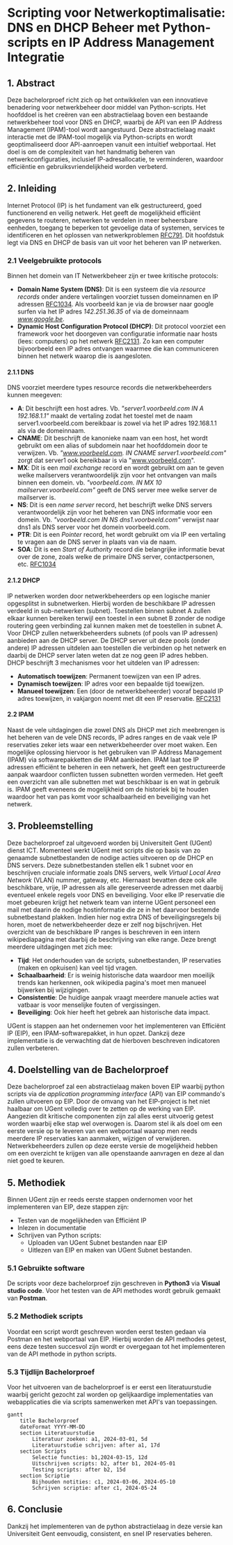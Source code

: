 # Scripting voor Netwerkoptimalisatie: DNS en DHCP Beheer met Python-scripts en IP Address Management Integratie

## 1. Abstract
Deze bachelorproef richt zich op het ontwikkelen van een innovatieve benadering voor netwerkbeheer door middel van Python-scripts. 
Het hoofddoel is het creëren van een abstractielaag boven een bestaande netwerkbeheer tool voor DNS en DHCP, 
waarbij de API van een IP Address Management (IPAM)-tool wordt aangestuurd. 
Deze abstractielaag maakt interactie met de IPAM-tool mogelijk via Python-scripts en wordt geoptimaliseerd door API-aanroepen vanuit een intuïtief webportaal. 
Het doel is om de complexiteit van het handmatig beheren van netwerkconfiguraties, inclusief IP-adresallocatie, te verminderen, waardoor efficiëntie en gebruiksvriendelijkheid worden verbeterd.

## 2. Inleiding
Internet Protocol (IP) is het fundament van elk gestructureerd, goed functionerend en veilig netwerk. Het geeft de mogelijkheid efficiënt gegevens te routeren, netwerken te verdelen in meer beheersbare eenheden, toegang te beperken tot gevoelige data of systemen, services te identificeren en het oplossen van netwerkproblemen [RFC791](https://www.rfc-editor.org/rfc/rfc791). Dit hoofdstuk legt via DNS en DHCP de basis van uit voor het beheren van IP netwerken. 

### 2.1 Veelgebruikte protocols
Binnen het domein van IT Netwerkbeheer zijn er twee kritische protocols: 
- **Domain Name System (DNS)**: Dit is een systeem die via *resource records* onder andere vertalingen voorziet tussen domeinnamen en IP adressen [RFC1034](https://www.rfc-editor.org/rfc/rfc1034). Als voorbeeld kan je via de browser naar google surfen via het IP adres *142.251.36.35* of via de domeinnaam *www.google.be*.
- **Dynamic Host Configuration Protocol (DHCP)**: Dit protocol voorziet een framework voor het doorgeven van configuratie informatie naar hosts (lees: computers) op het netwerk [RFC2131](https://datatracker.ietf.org/doc/html/rfc2131). Zo kan een computer bijvoorbeeld een IP adres ontvangen waarmee die kan communiceren binnen het netwerk waarop die is aangesloten.
  
#### 2.1.1 DNS
DNS voorziet meerdere types resource records die netwerkbeheerders kunnen meegeven: 
  - **A**: Dit beschrijft een host adres. Vb. *"server1.voorbeeld.com IN A 192.168.1.1"* maakt de vertaling zodat het toestel met de naam server1.voorbeeld.com bereikbaar is zowel via het IP adres 192.168.1.1 als via de domeinnaam. 
  - **CNAME**: Dit beschrijft de kanonieke naam van een host, het wordt gebruikt om een alias of subdomein naar het hoofddomein door te verwijzen. Vb. *"www.voorbeeld.com. IN CNAME server1.voorbeeld.com"* zorgt dat server1 ook bereikbaar is via "www.voorbeeld.com".
  - **MX**: Dit is een *mail exchange* record en wordt gebruikt om aan te geven welke mailservers verantwoordelijk zijn voor het ontvangen van mails binnen een domein. vb. *"voorbeeld.com. IN MX 10 mailserver.voorbeeld.com"* geeft de DNS server mee welke server de mailserver is.
  - **NS**: Dit is een *name server* record, het beschrijft welke DNS servers verantwoordelijk zijn voor het beheren van DNS informatie voor een domein. Vb. *"voorbeeld.com IN NS dns1.voorbeeld.com"* verwijst naar dns1 als DNS server voor het domein voorbeeld.com.
  - **PTR**: Dit is een *Pointer* record, het wordt gebruikt om via IP een vertaling te vragen aan de DNS server in plaats van via de naam.
  - **SOA**: Dit is een *Start of Authority* record die belangrijke informatie bevat over de zone, zoals welke de primaire DNS server, contactpersonen, etc.
[RFC1034](https://www.rfc-editor.org/rfc/rfc1034)

#### 2.1.2 DHCP
IP netwerken worden door netwerkbeheerders op een logische manier opgesplitst in subnetwerken. Hierbij worden de beschikbare IP adressen verdeeld in sub-netwerken (subnet). Toestellen binnen subnet A zullen elkaar kunnen bereiken terwijl een toestel in een subnet B zonder de nodige routering geen verbinding zal kunnen maken met de toestellen in subnet A.
Voor DHCP zullen netwerkbeheerders subnets (of pools van IP adressen) aanbieden aan de DHCP server. De DHCP server uit deze pools (onder andere) IP adressen uitdelen aan toestellen die verbinden op het netwerk en daarbij de DHCP server laten weten dat ze nog geen IP adres hebben.
DHCP beschrijft 3 mechanismes voor het uitdelen van IP adressen:
- **Automatisch toewijzen**: Permanent toewijzen van een IP adres.
- **Dynamisch toewijzen**: IP adres voor een bepaalde tijd toewijzen.
- **Manueel toewijzen**: Een (door de netwerkbeheerder) vooraf bepaald IP adres toewijzen, in vakjargon noemt met dit een IP reservatie.
[RFC2131](https://datatracker.ietf.org/doc/html/rfc2131)

#### 2.2 IPAM
Naast de vele uitdagingen die zowel DNS als DHCP met zich meebrengen is het beheren van de vele DNS records, IP adres ranges en de vaak vele IP reservaties zeker iets waar een netwerkbeheerder over moet waken. 
Een mogelijke oplossing hiervoor is het gebruiken van IP Address Management (IPAM) via softwarepakketten die IPAM aanbieden.
IPAM laat toe IP adressen efficiënt te beheren in een netwerk, het geeft een gestructureerde aanpak waardoor conflicten tussen subnetten worden vermeden. Het geeft een overzicht van alle subnetten met wat beschikbaar is en wat in gebruik is. IPAM geeft eveneens de mogelijkheid om de historiek bij te houden waardoor het van pas komt voor schaalbaarheid en beveiliging van het netwerk.

## 3. Probleemstelling
Deze bachelorproef zal uitgevoerd worden bij Universiteit Gent (UGent) dienst ICT. Momenteel werkt UGent met scripts die op basis van zo genaamde subnetbestanden de nodige acties uitvoeren op de DHCP en DNS servers. 
Deze subnetbestanden stellen elk 1 subnet voor en beschrijven cruciale informatie zoals DNS servers, welk *Virtual Local Area Network* (VLAN) nummer, gateway, etc. Hiernaast bevatten deze ook alle beschikbare, vrije, IP adressen als alle gereserveerde adressen met daarbij eventueel enkele regels voor DNS en beveiliging.
Voor elke IP reservatie die moet gebeuren krijgt het netwerk team van interne UGent personeel een mail met daarin de nodige hostinformatie die ze in het daarvoor bestemde subnetbestand plakken. Indien hier nog extra DNS of beveiligingsregels bij horen, moet de netwerkbeheerder deze er zelf nog bijschrijven.
Het overzicht van de beschikbare IP ranges is beschreven in een intern wikipediapagina met daarbij de beschrijving van elke range. Deze brengt meerdere uitdagingen met zich mee:
- **Tijd**: Het onderhouden van de scripts, subnetbestanden, IP reservaties (maken en opkuisen) kan veel tijd vragen.
- **Schaalbaarheid**: Er is weinig historische data waardoor men moeilijk trends kan herkennen, ook wikipedia pagina's moet men manueel bijwerken bij wijzigingen.
- **Consistentie**: De huidige aanpak vraagt meerdere manuele acties wat vatbaar is voor menselijke fouten of vergissingen.  
- **Beveiliging**: Ook hier heeft het gebrek aan historische data impact.

UGent is stappen aan het ondernemen voor het implementeren van Efficiënt IP (EIP), een IPAM-softwarepakket, in hun opzet. Dankzij deze implementatie is de verwachting dat de hierboven beschreven indicatoren zullen verbeteren.

## 4. Doelstelling van de Bachelorproef
Deze bachelorproef zal een abstractielaag maken boven EIP waarbij python scripts via de *application programming interface* (API) van EIP commando's zullen uitvoeren op EIP.
Door de omvang van het EIP-project is het niet haalbaar om UGent volledig over te zetten op de werking van EIP. Aangezien dit kritische componenten zijn zal alles eerst uitvoerig getest worden waarbij elke stap wel overwogen is.
Daarom stel ik als doel om een eerste versie op te leveren van een webportaal waarop men reeds meerdere IP reservaties kan aanmaken, wijzigen of verwijderen. Netwerkbeheerders zullen op deze eerste versie de mogelijkheid hebben om een overzicht te krijgen van alle openstaande aanvragen en deze al dan niet goed te keuren.

## 5. Methodiek
Binnen UGent zijn er reeds eerste stappen ondernomen voor het implementeren van EIP, deze stappen zijn:
 - Testen van de mogelijkheden van Efficiënt IP
 - Inlezen in documentatie
 - Schrijven van Python scripts:
   - Uploaden van UGent Subnet bestanden naar EIP
   - Uitlezen van EIP en maken van UGent Subnet bestanden.

### 5.1 Gebruikte software
De scripts voor deze bachelorproef zijn geschreven in **Python3** via **Visual studio code**. Voor het testen van de API methodes wordt gebruik gemaakt van **Postman**.

### 5.2 Methodiek scripts
Voordat een script wordt geschreven worden eerst testen gedaan via Postman en het webportaal van EIP. Hierbij worden de API methodes getest, eens deze testen succesvol zijn wordt er overgegaan tot het implementeren van de API methode in python scripts.

### 5.3 Tijdlijn Bachelorproef
Voor het uitvoeren van de bachelorproef is er eerst een literatuurstudie waarbij gericht gezocht zal worden op gelijkaardige implementaties van webapplicaties die via scripts samenwerken met API's van toepassingen. 

```mermaid
gantt
    title Bachelorproef
    dateFormat YYYY-MM-DD
    section Literatuurstudie
        Literatuur zoeken: a1, 2024-03-01, 5d
        Literatuurstudie schrijven: after a1, 17d
    section Scripts
        Selectie functies: b1,2024-03-15, 12d
        Uitschrijven scripts: b2, after b1, 2024-05-01
        Testing scripts: after b2, 15d
    section Scriptie
        Bijhouden notities: c1, 2024-03-06, 2024-05-10
        Schrijven scriptie: after c1, 2024-05-24
```

## 6. Conclusie
Dankzij het implementeren van de python abstractielaag in deze versie kan Universiteit Gent eenvoudig, consistent, en snel IP reservaties beheren. 
